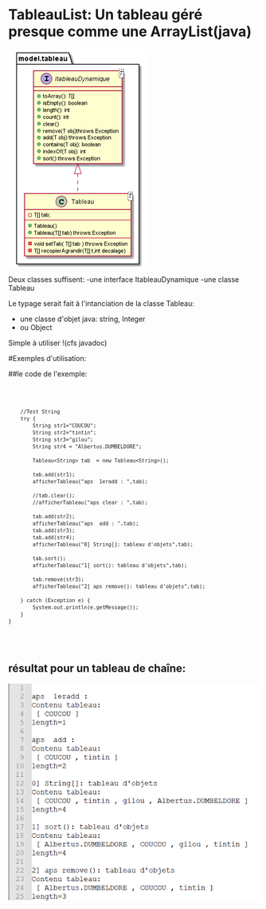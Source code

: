 # TableauList: Un tableau géré presque comme une ArrayList(java)

![DCLA](./DCLA_tableauDYN.png?raw=true "Le diagramme des classes")


Deux classes suffisent:
-une interface ItableauDynamique
-une classe Tableau

Le typage serait fait à l'intanciation de la classe Tableau<T>:
  
- une classe d'objet java: string, Integer
- ou Object
  
Simple à utiliser !(cfs javadoc)

#Exemples d'utilisation:
  
  ##le code de l'exemple:
  
  <code lang='java'>
    
        //Test String
        try {
            String str1="COUCOU";
            String str2="tintin";
            String str3="gilou";
            String str4 = "Albertus.DUMBELDORE";

            Tableau<String> tab  = new Tableau<String>();

            tab.add(str1);
            afficherTableau("aps  1eradd : ",tab);
           
            //tab.clear();
            //afficherTableau("aps clear : ",tab);

            tab.add(str2);
            afficherTableau("aps  add : ",tab);
            tab.add(str3);
            tab.add(str4);
            afficherTableau("0] String[]: tableau d'objets",tab);

            tab.sort();
            afficherTableau("1] sort(): tableau d'objets",tab);

            tab.remove(str3);
            afficherTableau("2] aps remove(): tableau d'objets",tab);
            
        } catch (Exception e) {
            System.out.println(e.getMessage());
        }
    }
  </code>
    
## résultat pour un tableau de chaîne:
  ![Capture écran 1](./Capture1_tableauString.PNG?raw=true "Capture d'écran")
 
  

